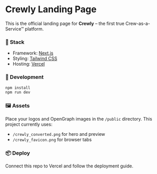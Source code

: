 # Crewly Landing Page

This is the official landing page for **Crewly** – the first true Crew-as-a-Service™ platform.

### 🧱 Stack
- Framework: [Next.js](https://nextjs.org)
- Styling: [Tailwind CSS](https://tailwindcss.com)
- Hosting: [Vercel](https://vercel.com)

### 🚀 Development
```bash
npm install
npm run dev
```

### 🖼 Assets
Place your logos and OpenGraph images in the `/public` directory. This project currently uses:
- `/crewly_converted.png` for hero and preview
- `/crewly_favicon.png` for browser tabs

### 📦 Deploy
Connect this repo to Vercel and follow the deployment guide.
